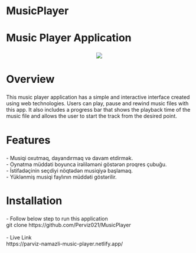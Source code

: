 # MusicPlayer
<h1 align="left">Music Player Application</h1>

###

<div align="center">
  <img height="" src="https://parviz-namazli-music-player.netlify.app/assets/img/MusicPlayer.png"  />
</div>

###

<h1 align="left">Overview</h1>

###

<p align="left">This music player application has a simple and interactive interface created using web technologies. Users can play, pause and rewind music files with this app. It also includes a progress bar that shows the playback time of the music file and allows the user to start the track from the desired point.</p>

###

<h1 align="left">Features</h1>

###

<p align="left">- Musiqi oxutmaq, dayandırmaq və davam etdirmək.<br>- Oynatma müddəti boyunca irəliləməni göstərən proqres çubuğu.<br>- İstifadəçinin seçdiyi nöqtədən musiqiyə başlamaq.<br>- Yüklənmiş musiqi faylının müddəti göstərilir.</p>

###

<h1 align="left">Installation</h1>

###

<p align="left">- Follow below step to run this application<br>git clone https://github.com/Perviz021/MusicPlayer<br><br>- Live Link<br>https://parviz-namazli-music-player.netlify.app/</p>

###
